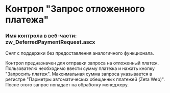 ﻿---
description: 2.4.10.1
---
# Контрол "Запрос отложенного платежа"
### Имя контрола в веб-части: zw_DeferredPaymentRequest.ascx
Снят с поддержки без предоставления аналогичного функционала.

Контрол предназначен для отправки запроса на отложенный платеж. 
Пользователю необходимо ввести сумму платежа и нажать кнопку "Запросить платеж". Максимальная сумма запроса указывается в регистре "Парметры автоматических обещанных платежей (Zeta Web)".
После этого запрос попадает на обработку менеджеру.
